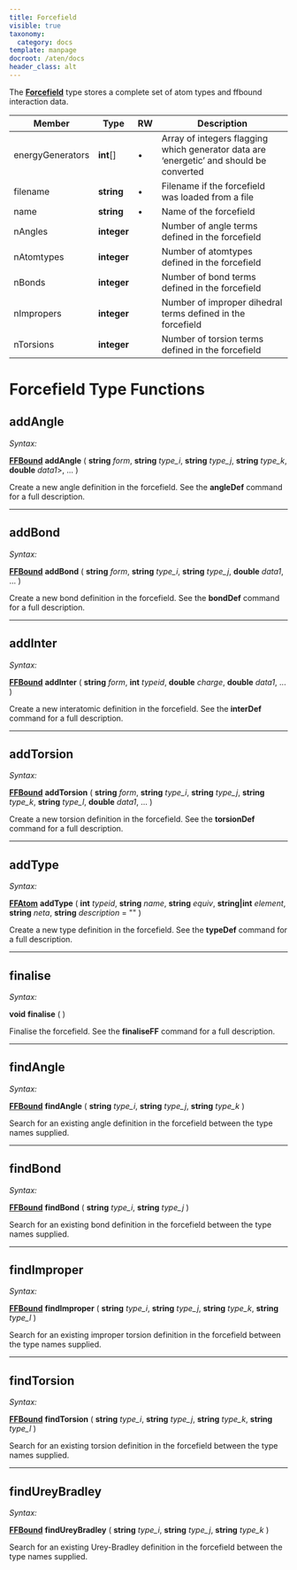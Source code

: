 ```yaml
---
title: Forcefield
visible: true
taxonomy:
  category: docs
template: manpage
docroot: /aten/docs
header_class: alt
---
```


The [**Forcefield**](/aten/docs/scripting/variabletypes/forcefield) type stores a complete set of atom types and ffbound interaction data.
 
| Member | Type | RW | Description |
|--------|------|----|-------------|
| energyGenerators | **int**\[\] | • | Array of integers flagging which generator data are ‘energetic’ and should be converted |
| filename | **string** | • | Filename if the forcefield was loaded from a file |
| name | **string** | • | Name of the forcefield |
| nAngles | **integer** | | Number of angle terms defined in the forcefield |
| nAtomtypes | **integer** | | Number of atomtypes defined in the forcefield |
| nBonds | **integer** | | Number of bond terms defined in the forcefield |
| nImpropers | **integer** | | Number of improper dihedral terms defined in the forcefield |
| nTorsions | **integer** | | Number of torsion terms defined in the forcefield |

# Forcefield Type Functions

## addAngle <a id="addangle"></a>

_Syntax:_

[**FFBound**](/aten/docs/scripting/variabletypes/ffbound) **addAngle** ( **string** _form_, **string** _type_i_, **string** _type_j_, **string** _type_k_, **double** _data1_>, ... )

Create a new angle definition in the forcefield. See the **angleDef** command for a full description.

---

## addBond <a id="addbond"></a>

_Syntax:_

[**FFBound**](/aten/docs/scripting/variabletypes/ffbound) **addBond** ( **string** _form_, **string** _type_i_, **string** _type_j_, **double** _data1_, ... ) 

Create a new bond definition in the forcefield. See the **bondDef** command for a full description.

---

## addInter <a id="addinter"></a>

_Syntax:_

[**FFBound**](/aten/docs/scripting/variabletypes/ffbound) **addInter** ( **string** _form_, **int** _typeid_, **double** _charge_, **double** _data1_, ... ) 

Create a new interatomic definition in the forcefield. See the **interDef** command for a full description.

---

## addTorsion <a id="addtorsion"></a>

_Syntax:_

[**FFBound**](/aten/docs/scripting/variabletypes/ffbound) **addTorsion** ( **string** _form_, **string** _type_i_, **string** _type_j_, **string** _type_k_, **string** _type_l_, **double** _data1_, ... ) 

Create a new torsion definition in the forcefield. See the **torsionDef** command for a full description.

---

## addType <a id="addtype"></a>

_Syntax:_

[**FFAtom**](/aten/docs/scripting/variabletypes/ffatom) **addType** ( **int** _typeid_, **string** _name_, **string** _equiv_, **string|int** _element_, **string** _neta_, **string** _description_ = &quot;&quot; ) 

Create a new type definition in the forcefield. See the **typeDef** command for a full description.

---

## finalise <a id="finalise"></a>

_Syntax:_

**void** **finalise** ( )

Finalise the forcefield. See the **finaliseFF** command for a full description.

---

## findAngle <a id="findangle"></a>

_Syntax:_

[**FFBound**](/aten/docs/scripting/variabletypes/ffbound) **findAngle** ( **string** _type_i_, **string** _type_j_, **string** _type_k_ ) 

Search for an existing angle definition in the forcefield between the type names supplied.

---

## findBond <a id="findbond"></a>

_Syntax:_

[**FFBound**](/aten/docs/scripting/variabletypes/ffbound) **findBond** ( **string** _type_i_, **string** _type_j_ ) 

Search for an existing bond definition in the forcefield between the type names supplied.

---

## findImproper <a id="findimproper"></a>

_Syntax:_

[**FFBound**](/aten/docs/scripting/variabletypes/ffbound) **findImproper** ( **string** _type_i_, **string** _type_j_, **string** _type_k_, **string** _type_l_ ) 

Search for an existing improper torsion definition in the forcefield between the type names supplied.

---

## findTorsion <a id="findtorsion"></a>

_Syntax:_

[**FFBound**](/aten/docs/scripting/variabletypes/ffbound) **findTorsion** ( **string** _type_i_, **string** _type_j_, **string** _type_k_, **string** _type_l_ )

Search for an existing torsion definition in the forcefield between the type names supplied.

---

## findUreyBradley <a id="findureybradley"></a>

_Syntax:_

[**FFBound**](/aten/docs/scripting/variabletypes/ffbound) **findUreyBradley** ( **string** _type_i_, **string** _type_j_, **string** _type_k_ ) 

Search for an existing Urey-Bradley definition in the forcefield between the type names supplied.


